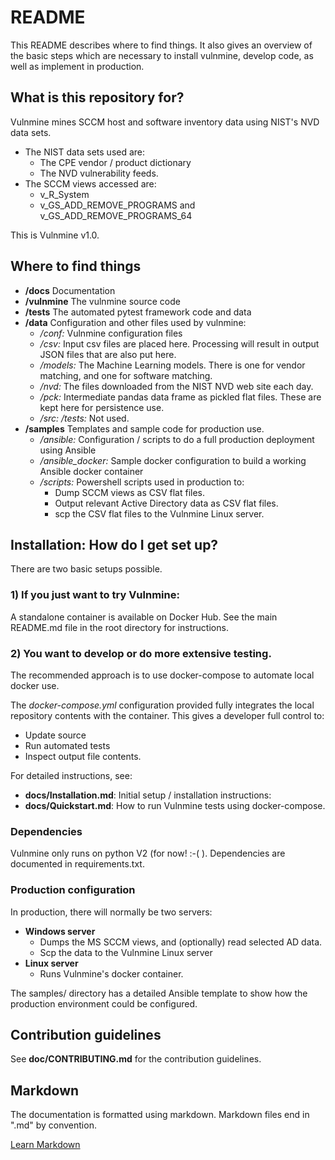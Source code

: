 # README #

This README describes where to find things. It also gives an overview of the basic steps which are necessary to install vulnmine, develop code, as well as implement in production.

## What is this repository for?

Vulnmine mines SCCM host and software inventory data using NIST's NVD data sets.

* The NIST data sets used are:
    - The CPE vendor / product dictionary
    - The NVD vulnerability feeds.
* The SCCM views accessed are:
    - v_R_System
    - v_GS_ADD_REMOVE_PROGRAMS and v_GS_ADD_REMOVE_PROGRAMS_64

This is Vulnmine v1.0.

## Where to find things

* **/docs** Documentation
* **/vulnmine** The vulnmine source code
* **/tests** The automated pytest framework code and data
* **/data** Configuration and other files used by vulnmine:
    - _/conf:_ Vulnmine configuration files
    - _/csv:_ Input csv files are placed here. Processing will result in output JSON files that are also put here.
    - _/models:_ The Machine Learning models. There is one for vendor matching, and one for software matching.
    - _/nvd:_ The files downloaded from the NIST NVD web site each day.
    - _/pck:_ Intermediate pandas data frame as pickled flat files. These are kept here for persistence use.
    - _/src:_ _/tests:_ Not used.
* **/samples** Templates and sample code for production use.
    - _/ansible:_ Configuration / scripts to do a full production deployment using Ansible
    - _/ansible_docker:_ Sample docker configuration to build a working Ansible docker container
    - _/scripts:_ Powershell scripts used in production to:
        - Dump SCCM views as CSV flat files.
        - Output relevant Active Directory data as CSV flat files.
        - scp the CSV flat files to the Vulnmine Linux server.

## Installation: How do I get set up?

There are two basic setups possible.

### 1) If you just want to try Vulnmine:

A standalone container is available on Docker Hub. See the main README.md file in the root directory for instructions.

### 2) You want to develop or do more extensive testing.

The recommended approach is to use docker-compose to automate local docker use.

The _docker-compose.yml_ configuration provided fully integrates the local repository contents with the container. This gives a developer full control to:
- Update source
- Run automated tests
- Inspect output file contents.

For detailed instructions, see:
* **docs/Installation.md**: Initial setup / installation instructions:
* **docs/Quickstart.md**: How to run Vulnmine tests using docker-compose.

### Dependencies

Vulnmine only runs on python V2 (for now! :-( ).
Dependencies are documented in requirements.txt.

### Production configuration

In production, there will normally be two servers:
* **Windows server**
    * Dumps the MS SCCM views, and (optionally) read selected AD data.
    * Scp the data to the Vulnmine Linux server
* **Linux server**
    * Runs Vulnmine's docker container.

The samples/ directory has a detailed Ansible template to show how the production environment could be configured.

## Contribution guidelines

See **doc/CONTRIBUTING.md** for the contribution guidelines.

## Markdown

The documentation is formatted using markdown.
Markdown files end in ".md" by convention.

[Learn Markdown](https://bitbucket.org/tutorials/markdowndemo)
